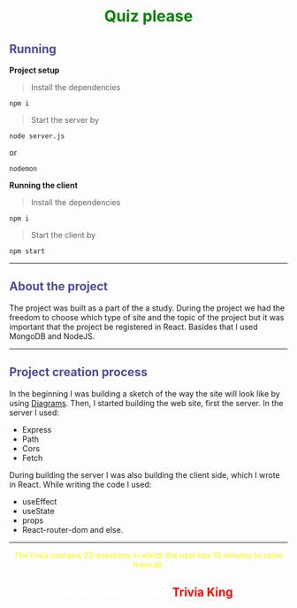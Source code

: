 <h1 style="text-align: center; color: green;"><b>Quiz please</b></h1>

<h2 style="color: rgb(76, 76, 155);">Running</h2>

<b>Project setup</b>

> Install the dependencies
```
npm i
```
> Start the server by
```
node server.js
```
or
```
nodemon
```

<b>Running the client</b>

> Install the dependencies
```
npm i
```
> Start the client by
```
npm start
```
<hr/>

<h2 style="color: rgb(76, 76, 155);">About the project</h2>
The project was built as a part of the a study. During the project we had the freedom to choose which type of site and the topic of the project but it was important that the project be registered in React. Basides that I used MongoDB and NodeJS.

<hr/>

<h2 style="color: rgb(76, 76, 155);">Project creation process</h2>

In the beginning I was building a sketch of the way the site will look like by using [Diagrams](https://drive.google.com/file/d/1-MvioFju07lw9E-jOv1eVpBxJKna6fTu/view?usp=sharing).
Then, I started building the web site, first the server. 
In the server I used:

- Express
- Path
- Cors
- Fetch
  
During building the server I was also building the client side, which I wrote in React.
While writing the code I used: 

- useEffect
- useState
- props
- React-router-dom and else.

<hr/>

<div style="text-align: center;color:yellow;">
The trivia contains 23 questions in which the user has 10 minutes to solve them all.
<h2 style="color: white">
    So, are you the next <span style="color: red;">Trivia King</span>?
    </h2>
</div>




